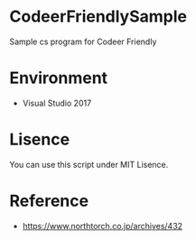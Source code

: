 # CodeerFriendlySample
Sample cs program for Codeer Friendly

# Environment

- Visual Studio 2017

# Lisence

You can use this script under MIT Lisence.

# Reference

- https://www.northtorch.co.jp/archives/432
